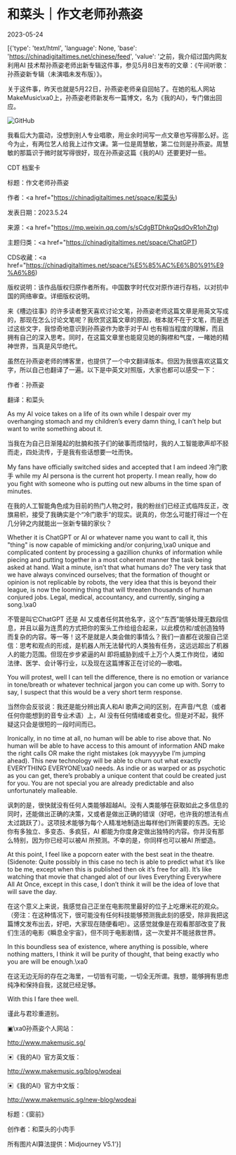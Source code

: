 # 和菜头｜作文老师孙燕姿

2023-05-24

[{'type': 'text/html', 'language': None, 'base': 'https://chinadigitaltimes.net/chinese/feed', 'value': '之前，我介绍过国内网友利用AI 技术帮孙燕姿老师出新专辑这件事，参见5月8日发布的文章：《午间听歌：孙燕姿新专辑（未演唱未发布版）》。

关于这件事，昨天也就是5月22日，孙燕姿老师亲自回帖了。在她的私人网站MakeMusic\xa0上，孙燕姿老师新发布一篇博文，名为《我的AI》，专门做出回应。

![GitHub](https://chinadigitaltimes.net/chinese/files/2023/05/image-1684917640735.png)

我看后大为震动，没想到别人专业唱歌，用业余时间写一点文章也写得那么好。迄今为止，有两位艺人给我上过作文课。第一位是周慧敏，第二位则是孙燕姿。周慧敏的那篇识于微时就写得很好，现在孙燕姿这篇《我的AI》还要更好一些。



CDT 档案卡

标题：作文老师孙燕姿

作者：<a href="https://chinadigitaltimes.net/space/和菜头)

发表日期：2023.5.24

来源：<a href="https://mp.weixin.qq.com/s/sCdgBTDhkqQsdOvR1ohZtg)

主题归类：<a href="https://chinadigitaltimes.net/space/ChatGPT)

CDS收藏：<a href="https://chinadigitaltimes.net/space/%E5%85%AC%E6%B0%91%E9%A6%86)

版权说明：该作品版权归原作者所有。中国数字时代仅对原作进行存档，以对抗中国的网络审查。详细版权说明。





来《槽边往事》的许多读者整天喜欢讨论文笔，孙燕姿老师这篇文章是用英文写成的，那现在怎么讨论文笔呢？我欣赏这篇文章的原因，根本就不在于文笔，而是透过这些文字，我惊奇地意识到孙燕姿作为歌手对于AI 也有相当程度的理解，而且拥有自己的深入思考。同时，在这篇文章里也能窥见她的胸襟和气度，一睹她的精神世界，当真是风华绝代。

虽然在孙燕姿老师的博客里，也提供了一个中文翻译版本。但因为我很喜欢这篇文字，所以自己也翻译了一遍。以下是中英文对照版，大家也都可以感受一下：

作者：孙燕姿

翻译：和菜头

As my AI voice takes on a life of its own while I despair over my overhanging stomach and my children&#8217;s every damn thing, I can&#8217;t help but want to write something about it.

当我在为自己日渐隆起的肚腩和孩子们的破事而烦恼时，我的人工智能歌声却不胫而走，四处流传，于是我有些话想要一吐而快。

My fans have officially switched sides and accepted that I am indeed 冷门歌手 while my AI persona is the current hot property. I mean really, how do you fight with someone who is putting out new albums in the time span of minutes.

在我的人工智能角色成为目前的热门人物之时，我的粉丝们已经正式临阵反正，改旗易帜，接受了我确实是个“冷门歌手”的现实。说真的，你怎么可能打得过一个在几分钟之内就能出一张新专辑的家伙？

Whether it is ChatGPT or AI or whatever name you want to call it, this &quot;thing&quot; is now capable of mimicking and/or conjuring,\xa0 unique and complicated content by processing a gazillion chunks of information while piecing and putting together in a most coherent manner the task being asked at hand. Wait a minute, isn&#8217;t that what humans do? The very task that we have always convinced ourselves; that the formation of thought or opinion is not replicable by robots, the very idea that this is beyond their league, is now the looming thing that will threaten thousands of human conjured jobs. Legal, medical, accountancy, and currently, singing a song.\xa0

不管是叫它ChatGPT 还是 AI 又或者任何其他名字，这个“东西”能够处理无数段信息，并且以最为连贯的方式把你的案头工作给组合起来，以此模仿和/或创造独特而复杂的内容。等一等！这不是就是人类会做的事情么？我们一直都在说服自己坚信：思考和观点的形成，是机器人所无法替代的人类独有任务，这远远超出了机器人的能力范围。但现在步步紧逼的AI 即将威胁到成千上万个人类工作岗位，诸如法律、医学、会计等行业，以及现在这篇博客正在讨论的&#8212;歌唱。

You will protest, well I can tell the difference, there is no emotion or variance in tone/breath or whatever technical jargon you can come up with. Sorry to say, I suspect that this would be a very short term response.

当然你会反驳说：我还是能分辨出真人和AI 歌声之间的区别，在声音/气息（或者任何你能想到的音专业术语）上，AI 没有任何情绪或者变化。但是对不起，我怀疑这只会是很短的一段时间而已。

Ironically, in no time at all, no human will be able to rise above that. No human will be able to have access to this amount of information AND make the right calls OR make the right mistakes (ok mayyyybe I&#8217;m jumping ahead). This new technology will be able to churn out what exactly EVERYTHING EVERYONE\xa0 needs. As indie or as warped or as psychotic as you can get, there&#8217;s probably a unique content that could be created just for you. You are not special you are already predictable and also unfortunately malleable.

讽刺的是，很快就没有任何人类能够超越AI。没有人类能够在获取如此之多信息的同时，还能做出正确的决策，又或者是做出正确的错误（好吧，也许我的想法有点太过跳跃了）。这项技术能够为每个人精准地制造出每样他们所需要的东西。无论你有多独立、多变态、多疯狂，AI 都能为你度身定做出独特的内容。你并没有那么特别，因为你已经可以被AI 所预测。不幸的是，你同样也可以被AI 所塑造。

At this point, I feel like a popcorn eater with the best seat in the theatre. (Sidenote: Quite possibly in this case no tech is able to predict what it&#8217;s like to be me, except when this is published then ok it&#8217;s free for all). It&#8217;s like watching that movie that changed alot of our lives Everything Everywhere All At Once, except in this case, I don&#8217;t think it will be the idea of love that will save the day.

在这个意义上来说，我感觉自己正坐在电影院里最好的位子上吃爆米花的观众。（旁注：在这种情况下，很可能没有任何科技能够预测我此刻的感受，除非我把这篇博文发布出去，好吧，大家现在随便看吧）。这感觉就像是在观看那部改变了我们生活的电影《瞬息全宇宙》，但不同于电影剧情，这一次爱并不能拯救世界。

In this boundless sea of existence, where anything is possible, where nothing matters, I think it will be purity of thought, that being exactly who you are will be enough.\xa0

在这无边无际的存在之海里，一切皆有可能，一切全无所谓。我想，能够拥有思虑纯净和保持自我，这就已经足够。

With this I fare thee well.

谨此与君珍重道别。

▣\xa0孙燕姿个人网站：

http://www.makemusic.sg/

▣《我的AI》官方英文版：

http://www.makemusic.sg/blog/wodeai

▣《我的AI》官方中文版：

http://www.makemusic.sg/new-blog/wodeai

标题：《窗前》

创作者：和菜头的小肉手

所有图片AI算法提供：Midjourney V5.1'}]